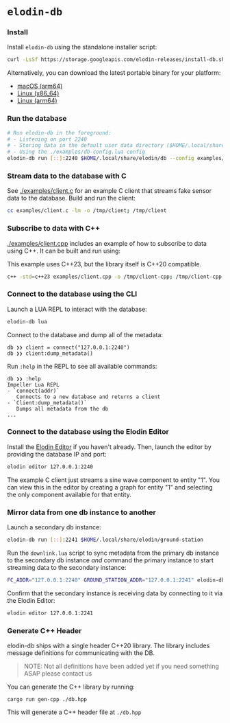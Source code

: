 # `elodin-db`

### Install

Install `elodin-db` using the standalone installer script:

```sh
curl -LsSf https://storage.googleapis.com/elodin-releases/install-db.sh | sh
```

Alternatively, you can download the latest portable binary for your platform:

- [macOS (arm64)](https://storage.googleapis.com/elodin-releases/latest/elodin-db-aarch64-apple-darwin.tar.gz)
- [Linux (x86_64)](https://storage.googleapis.com/elodin-releases/latest/elodin-db-x86_64-unknown-linux-musl.tar.gz)
- [Linux (arm64)](https://storage.googleapis.com/elodin-releases/latest/elodin-db-aarch64-unknown-linux-musl.tar.gz)

### Run the database

```sh
# Run elodin-db in the foreground:
# - Listening on port 2240
# - Storing data in the default user data directory ($HOME/.local/share/elodin/db)
# - Using the ./examples/db-config.lua config
elodin-db run [::]:2240 $HOME/.local/share/elodin/db --config examples/db-config.lua
```

### Stream data to the database with C

See [./examples/client.c](./examples/client.c) for an example C client that streams fake sensor data to the database. Build and run the client:

```sh
cc examples/client.c -lm -o /tmp/client; /tmp/client
```


### Subscribe to data with C++ 

[./examples/client.cpp](./examples/client.cpp) includes an example of how to subscribe to data using C++. It can be built and run using:

This example uses C++23, but the library itself is C++20 compatible.

``` sh
c++ -std=c++23 examples/client.cpp -o /tmp/client-cpp; /tmp/client-cpp
```

### Connect to the database using the CLI

Launch a LUA REPL to interact with the database:
```sh
elodin-db lua
```

Connect to the database and dump all of the metadata:
```
db ❯❯ client = connect("127.0.0.1:2240")
db ❯❯ client:dump_metadata()
```

Run `:help` in the REPL to see all available commands:
```
db ❯❯ :help
Impeller Lua REPL
- `connect(addr)`
   Connects to a new database and returns a client
- `Client:dump_metadata()`
   Dumps all metadata from the db
...
```

### Connect to the database using the Elodin Editor

Install the [Elodin Editor](https://docs.elodin.systems/hello/quickstart/#install) if you haven't already. Then, launch the editor by providing the database IP and port:

```sh
elodin editor 127.0.0.1:2240
```

The example C client just streams a sine wave component to entity "1". You can view this in the editor by creating a graph for entity "1" and selecting the only component available for that entity.

### Mirror data from one db instance to another

Launch a secondary db instance:

```sh
elodin-db run [::]:2241 $HOME/.local/share/elodin/ground-station
```

Run the `downlink.lua` script to sync metadata from the primary db instance to the secondary db instance *and* command the primary instance to start streaming data to the secondary instance:

```sh
FC_ADDR="127.0.0.1:2240" GROUND_STATION_ADDR="127.0.0.1:2241" elodin-db lua examples/downlink.lua
```

Confirm that the secondary instance is receiving data by connecting to it via the Elodin Editor:

```sh
elodin editor 127.0.0.1:2241
```

### Generate C++ Header

elodin-db ships with a single header C++20 library. The library includes message definitions for communicating with the DB.

> NOTE: Not all definitions have been added yet if you need something ASAP please contact us

You can generate the C++ library by running:

`cargo run gen-cpp ./db.hpp`

This will generate a C++ header file at `./db.hpp`
